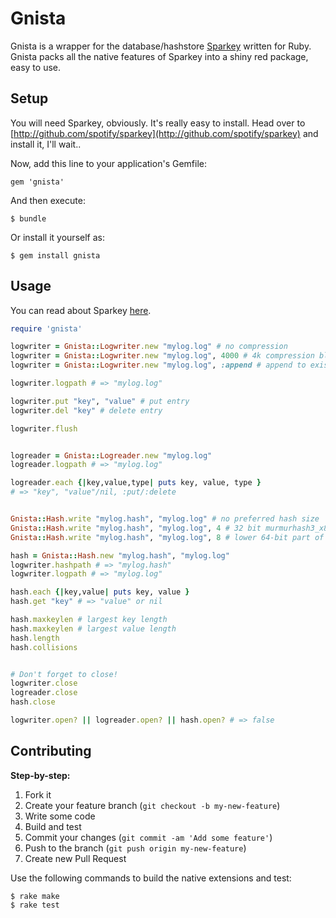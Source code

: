 # Gnista

Gnista is a wrapper for the database/hashstore [Sparkey](http://github.com/spotify/sparkey) written for Ruby. Gnista packs all the native features of Sparkey into a shiny red package, easy to use.

## Setup

You will need Sparkey, obviously. It's really easy to install. Head over to [http://github.com/spotify/sparkey](http://github.com/spotify/sparkey) and install it, I'll wait..

Now, add this line to your application's Gemfile:

    gem 'gnista'

And then execute:

    $ bundle

Or install it yourself as:

    $ gem install gnista

## Usage

You can read about Sparkey [here](http://github.com/spotify/sparkey).

```ruby
require 'gnista'

logwriter = Gnista::Logwriter.new "mylog.log" # no compression
logwriter = Gnista::Logwriter.new "mylog.log", 4000 # 4k compression block size
logwriter = Gnista::Logwriter.new "mylog.log", :append # append to existing log

logwriter.logpath # => "mylog.log"

logwriter.put "key", "value" # put entry
logwriter.del "key" # delete entry

logwriter.flush


logreader = Gnista::Logreader.new "mylog.log"
logreader.logpath # => "mylog.log"

logreader.each {|key,value,type| puts key, value, type }
# => "key", "value"/nil, :put/:delete


Gnista::Hash.write "mylog.hash", "mylog.log" # no preferred hash size
Gnista::Hash.write "mylog.hash", "mylog.log", 4 # 32 bit murmurhash3_x86_32
Gnista::Hash.write "mylog.hash", "mylog.log", 8 # lower 64-bit part of murmurhash3_x64_128

hash = Gnista::Hash.new "mylog.hash", "mylog.log"
logwriter.hashpath # => "mylog.hash"
logwriter.logpath # => "mylog.log"

hash.each {|key,value| puts key, value }
hash.get "key" # => "value" or nil

hash.maxkeylen # largest key length
hash.maxkeylen # largest value length
hash.length
hash.collisions


# Don't forget to close!
logwriter.close
logreader.close
hash.close

logwriter.open? || logreader.open? || hash.open? # => false
```


## Contributing

__Step-by-step:__

1. Fork it
2. Create your feature branch (`git checkout -b my-new-feature`)
3. Write some code
4. Build and test
5. Commit your changes (`git commit -am 'Add some feature'`)
6. Push to the branch (`git push origin my-new-feature`)
7. Create new Pull Request

Use the following commands to build the native extensions and test:

	$ rake make
	$ rake test
